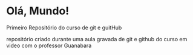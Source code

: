 # Olá, Mundo!
 Primeiro Repositório do curso de git e guitHub

repositório criado durante uma aula gravada de git e github do curso em video com o professor Guanabara